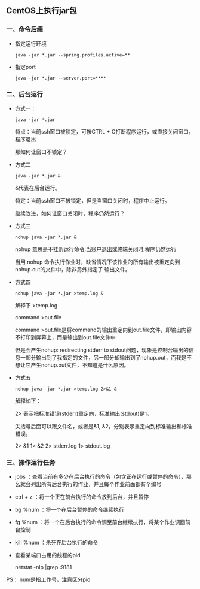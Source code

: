 ## CentOS上执行jar包

### 一、命令后缀

+ 指定运行环境

  ```shell
  java -jar *.jar --spring.profiles.active=**
  ```

+ 指定port

  ```shell
  java -jar *.jar --server.port=****
  ```

### 二、后台运行

+ 方式一：

  ```shell
  java -jar *.jar
  ```


  特点：当前ssh窗口被锁定，可按CTRL + C打断程序运行，或直接关闭窗口，程序退出

  那如何让窗口不锁定？

+ 方式二

  ```shell
  java -jar *.jar &
  ```


  &代表在后台运行。

  特定：当前ssh窗口不被锁定，但是当窗口关闭时，程序中止运行。

  继续改进，如何让窗口关闭时，程序仍然运行？

+ 方式三

  ```shell
  nohup java -jar *.jar &	
  ```

  nohup 意思是不挂断运行命令,当账户退出或终端关闭时,程序仍然运行

  当用 nohup 命令执行作业时，缺省情况下该作业的所有输出被重定向到nohup.out的文件中，除非另外指定了	输出文件。

+ 方式四

  ```shell
  nohup java -jar *.jar >temp.log &
  ```

  解释下 >temp.log

  command >out.file

  command >out.file是将command的输出重定向到out.file文件，即输出内容不打印到屏幕上，而是输出到out.file文件中

  但是会产生nohup: redirecting stderr to stdout问题，现象是控制台输出的信息一部分输出到了我指定的文件，另一部分却输出到了nohup.out，而我是不想让它产生nohup.out文件，不知道是什么原因。

+ 方式五

  ```shell
  nohup java -jar *.jar >temp.log 2>&1 &
  ```

  解释如下：

  2>
  表示把标准错误(stderr)重定向，标准输出(stdout)是1。

  尖括号后面可以跟文件名，或者是&1, &2，分别表示重定向到标准输出和标准错误。

  2> &1
  1> &2
  2> stderr.log
  1> stdout.log

### 三、操作运行任务

+ jobs ：查看当前有多少在后台执行的命令（包含正在运行或暂停的命令），那么就会列出所有后台执行的作业，并且每个作业前面都有个编号

+ ctrl + z ：将一个正在前台执行的命令放到后台，并且暂停

+ bg %num  ：将一个在后台暂停的命令继续执行

+ fg %num   ：将一个在后台执行的命令调至前台继续执行，将某个作业调回前台控制

+ kill %num  ：杀死在后台执行的命令

+ 查看某端口占用的线程的pid

  netstat -nlp |grep :9181

PS： num是指工作号，注意区分pid